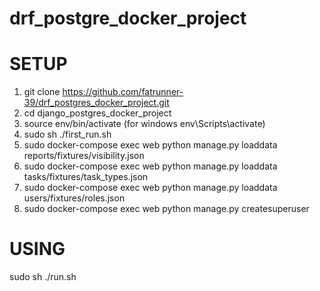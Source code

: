 # drf_postgre_docker_project

# SETUP 

1. git clone https://github.com/fatrunner-39/drf_postgres_docker_project.git
2. cd django_postgres_docker_project
3. source env/bin/activate (for windows env\Scripts\activate) 
4. sudo sh ./first_run.sh
5. sudo docker-compose exec web python manage.py loaddata reports/fixtures/visibility.json
6. sudo docker-compose exec web python manage.py loaddata tasks/fixtures/task_types.json
7. sudo docker-compose exec web python manage.py loaddata users/fixtures/roles.json
8. sudo docker-compose exec web python manage.py createsuperuser

# USING
sudo sh ./run.sh
